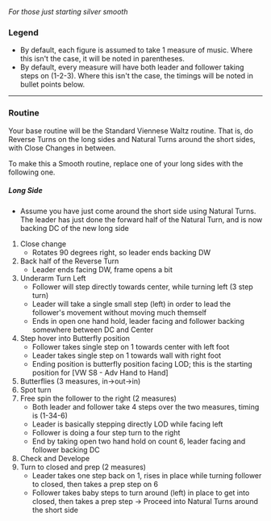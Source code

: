 _For those just starting silver smooth_
### Legend
- By default, each figure is assumed to take 1 measure of music. Where this isn't the case, it will be noted in parentheses.
- By default, every measure will have both leader and follower taking steps on (1-2-3). Where this isn't the case, the timings will be noted in bullet points below.
---

### Routine

Your base routine will be the Standard Viennese Waltz routine. That is, do Reverse Turns on the long sides and Natural Turns around the short sides, with Close Changes in between.

To make this a Smooth routine, replace one of your long sides with the following one.

##### Long Side
- Assume you have just come around the short side using Natural Turns. The leader has just done the forward half of the Natural Turn, and is now backing DC of the new long side

1. Close change
	- Rotates 90 degrees right, so leader ends backing DW 
2. Back half of the Reverse Turn
	- Leader ends facing DW, frame opens a bit 
3. Underarm Turn Left
	- Follower will step directly towards center, while turning left (3 step turn)
	- Leader will take a single small step (left) in order to lead the follower's movement without moving much themself
	- Ends in open one hand hold, leader facing and follower backing somewhere between DC and Center
4. Step hover into Butterfly position
	- Follower takes single step on 1 towards center with left foot
	- Leader takes single step on 1 towards wall with right foot
	- Ending position is butterfly position facing LOD; this is the starting position for [VW S8 - Adv Hand to Hand]
5. Butterflies (3 measures, in->out->in)
6. Spot turn
7. Free spin the follower to the right (2 measures)
	- Both leader and follower take 4 steps over the two measures, timing is (1-34-6)
	- Leader is basically stepping directly LOD while facing left
	- Follower is doing a four step turn to the right
	- End by taking open two hand hold on count 6, leader facing and follower backing DC
8. Check and Develope
9. Turn to closed and prep (2 measures) 
	- Leader takes one step back on 1, rises in place while turning follower to closed, then takes a prep step on 6
	- Follower takes baby steps to turn around (left) in place to get into closed, then takes a prep step
-> Proceed into Natural Turns around the short side
